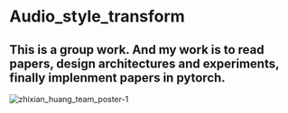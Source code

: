 # Audio_style_transform
## This is a group work. And my work is to read papers, design architectures and experiments, finally implenment papers in pytorch.
![zhixian_huang_team_poster-1](https://user-images.githubusercontent.com/27851064/52499803-44c97980-2baa-11e9-8fbe-cac992afed89.png)
